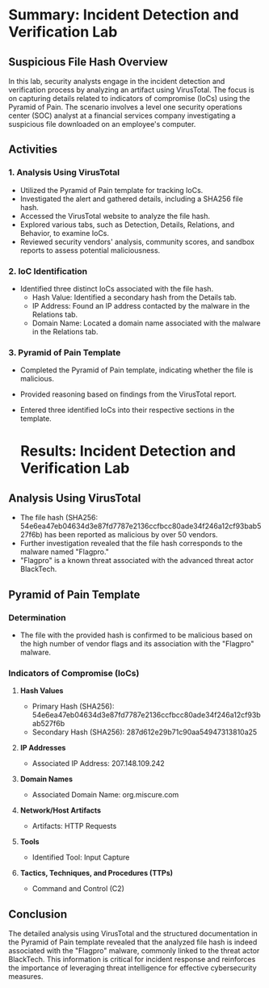 # Summary: Incident Detection and Verification Lab

## Suspicious File Hash Overview

In this lab, security analysts engage in the incident detection and verification process by analyzing an artifact using VirusTotal. The focus is on capturing details related to indicators of compromise (IoCs) using the Pyramid of Pain. The scenario involves a level one security operations center (SOC) analyst at a financial services company investigating a suspicious file downloaded on an employee's computer.

## Activities

### 1. Analysis Using VirusTotal

- Utilized the Pyramid of Pain template for tracking IoCs.
- Investigated the alert and gathered details, including a SHA256 file hash.
- Accessed the VirusTotal website to analyze the file hash.
- Explored various tabs, such as Detection, Details, Relations, and Behavior, to examine IoCs.
- Reviewed security vendors' analysis, community scores, and sandbox reports to assess potential maliciousness.

### 2. IoC Identification

- Identified three distinct IoCs associated with the file hash.
  - Hash Value: Identified a secondary hash from the Details tab.
  - IP Address: Found an IP address contacted by the malware in the Relations tab.
  - Domain Name: Located a domain name associated with the malware in the Relations tab.

### 3. Pyramid of Pain Template

- Completed the Pyramid of Pain template, indicating whether the file is malicious.
- Provided reasoning based on findings from the VirusTotal report.
- Entered three identified IoCs into their respective sections in the template.

  # Results: Incident Detection and Verification Lab

## Analysis Using VirusTotal

- The file hash (SHA256: 54e6ea47eb04634d3e87fd7787e2136ccfbcc80ade34f246a12cf93bab527f6b) has been reported as malicious by over 50 vendors.
- Further investigation revealed that the file hash corresponds to the malware named "Flagpro."
- "Flagpro" is a known threat associated with the advanced threat actor BlackTech.

## Pyramid of Pain Template

### Determination

- The file with the provided hash is confirmed to be malicious based on the high number of vendor flags and its association with the "Flagpro" malware.

### Indicators of Compromise (IoCs)

1. **Hash Values**
   - Primary Hash (SHA256): 54e6ea47eb04634d3e87fd7787e2136ccfbcc80ade34f246a12cf93bab527f6b
   - Secondary Hash (SHA256): 287d612e29b71c90aa54947313810a25

2. **IP Addresses**
   - Associated IP Address: 207.148.109.242

3. **Domain Names**
   - Associated Domain Name: org.miscure.com

4. **Network/Host Artifacts**
   - Artifacts: HTTP Requests

5. **Tools**
   - Identified Tool: Input Capture

6. **Tactics, Techniques, and Procedures (TTPs)**
   - Command and Control (C2)

## Conclusion

The detailed analysis using VirusTotal and the structured documentation in the Pyramid of Pain template revealed that the analyzed file hash is indeed associated with the "Flagpro" malware, commonly linked to the threat actor BlackTech. This information is critical for incident response and reinforces the importance of leveraging threat intelligence for effective cybersecurity measures.
